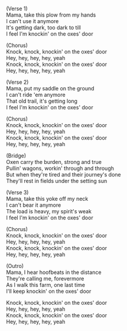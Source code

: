   
  
(Verse 1)  
Mama, take this plow from my hands  
I can't use it anymore  
It's getting dark, too dark to till  
I feel I'm knockin' on the oxes' door  
  
(Chorus)  
Knock, knock, knockin' on the oxes' door  
Hey, hey, hey, hey, yeah  
Knock, knock, knockin' on the oxes' door  
Hey, hey, hey, hey, yeah  
  
(Verse 2)  
Mama, put my saddle on the ground  
I can't ride 'em anymore  
That old trail, it's getting long  
I feel I'm knockin' on the oxes' door  
  
(Chorus)  
Knock, knock, knockin' on the oxes' door  
Hey, hey, hey, hey, yeah  
Knock, knock, knockin' on the oxes' door  
Hey, hey, hey, hey, yeah  
  
(Bridge)  
Oxen carry the burden, strong and true  
Pullin' wagons, workin' through and through  
But when they're tired and their journey's done  
They'll rest in fields under the setting sun  
  
(Verse 3)  
Mama, take this yoke off my neck  
I can't bear it anymore  
The load is heavy, my spirit's weak  
I feel I'm knockin' on the oxes' door  
  
(Chorus)  
Knock, knock, knockin' on the oxes' door  
Hey, hey, hey, hey, yeah  
Knock, knock, knockin' on the oxes' door  
Hey, hey, hey, hey, yeah  
  
(Outro)  
Mama, I hear hoofbeats in the distance  
They're calling me, forevermore  
As I walk this farm, one last time  
I'll keep knockin' on the oxes' door  
  
Knock, knock, knockin' on the oxes' door  
Hey, hey, hey, hey, yeah  
Knock, knock, knockin' on the oxes' door  
Hey, hey, hey, hey, yeah  

